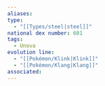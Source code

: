 ```yaml
---
aliases: 
type:
  - "[[Types/steel|steel]]"
national dex number: 601
tags:
  - Unova
evolution line:
  - "[[Pokémon/Klink|Klink]]"
  - "[[Pokémon/Klang|Klang]]"
associated: 
---
```

